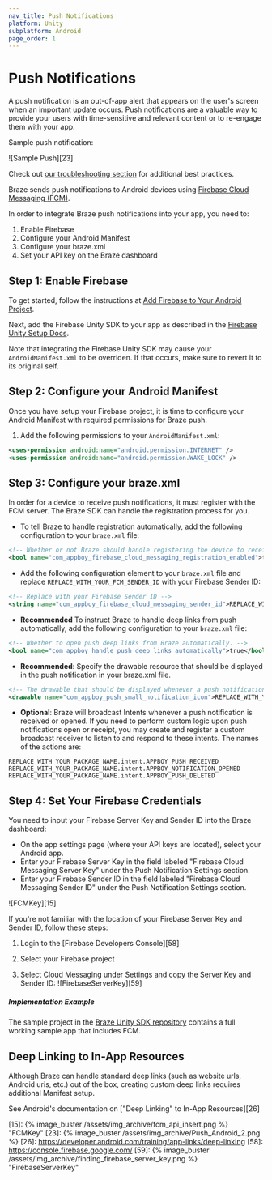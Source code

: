 ```yaml
---
nav_title: Push Notifications
platform: Unity
subplatform: Android
page_order: 1
---
```

# Push Notifications

A push notification is an out-of-app alert that appears on the user's screen when an important update occurs. Push notifications are a valuable way to provide your users with time-sensitive and relevant content or to re-engage them with your app.

Sample push notification:

![Sample Push][23]

Check out [our troubleshooting section][8] for additional best practices.

Braze sends push notifications to Android devices using [Firebase Cloud Messaging (FCM)][9].

In order to integrate Braze push notifications into your app, you need to:

1. Enable Firebase
2. Configure your Android Manifest
3. Configure your braze.xml
4. Set your API key on the Braze dashboard

## Step 1: Enable Firebase

To get started, follow the instructions at [Add Firebase to Your Android Project][12].

Next, add the Firebase Unity SDK to your app as described in the [Firebase Unity Setup Docs][11].

Note that integrating the Firebase Unity SDK may cause your `AndroidManifest.xml` to be overriden. If that occurs, make sure to revert it to its original self.

## Step 2: Configure your Android Manifest

Once you have setup your Firebase project, it is time to configure your Android Manifest with required permissions for Braze push.

1. Add the following permissions to your `AndroidManifest.xml`:

```xml
<uses-permission android:name="android.permission.INTERNET" />
<uses-permission android:name="android.permission.WAKE_LOCK" />
```

## Step 3: Configure your braze.xml

In order for a device to receive push notifications, it must register with the FCM server. The Braze SDK can handle the registration process for you.

- To tell Braze to handle registration automatically, add the following configuration to your `braze.xml` file:

```xml
<!-- Whether or not Braze should handle registering the device to receive push notifications. Default is false. -->
<bool name="com_appboy_firebase_cloud_messaging_registration_enabled">true</bool>
```

- Add the following configuration element to your `braze.xml` file and replace `REPLACE_WITH_YOUR_FCM_SENDER_ID` with your Firebase Sender ID:

```xml
<!-- Replace with your Firebase Sender ID -->
<string name="com_appboy_firebase_cloud_messaging_sender_id">REPLACE_WITH_YOUR_FCM_SENDER_ID</string>
```

- **Recommended** To instruct Braze to handle deep links from push automatically, add the following configuration to your `braze.xml` file:

```xml
<!-- Whether to open push deep links from Braze automatically. -->
<bool name="com_appboy_handle_push_deep_links_automatically">true</bool>
```

- **Recommended**: Specify the drawable resource that should be displayed in the push notification in your braze.xml file.

```xml
<!-- The drawable that should be displayed whenever a push notification is received. If no icon is given, the notification will use the application icon -->
<drawable name="com_appboy_push_small_notification_icon">REPLACE_WITH_YOUR_ICON</drawable>
```

- **Optional**: Braze will broadcast Intents whenever a push notification is received or opened. If you need to perform custom logic upon push notifications open or receipt, you may create and register a custom broadcast receiver to listen to and respond to these intents. The names of the actions are:

```
REPLACE_WITH_YOUR_PACKAGE_NAME.intent.APPBOY_PUSH_RECEIVED
REPLACE_WITH_YOUR_PACKAGE_NAME.intent.APPBOY_NOTIFICATION_OPENED
REPLACE_WITH_YOUR_PACKAGE_NAME.intent.APPBOY_PUSH_DELETED
```

## Step 4: Set Your Firebase Credentials

You need to input your Firebase Server Key and Sender ID into the Braze dashboard:

* On the app settings page (where your API keys are located), select your Android app.
* Enter your Firebase Server Key in the field labeled "Firebase Cloud Messaging Server Key" under the Push Notification Settings section.
* Enter your Firebase Sender ID in the field labeled "Firebase Cloud Messaging Sender ID" under the Push Notification Settings section.

![FCMKey][15]

If you're not familiar with the location of your Firebase Server Key and Sender ID, follow these steps:

1. Login to the [Firebase Developers Console][58]

2. Select your Firebase project

3. Select Cloud Messaging under Settings and copy the Server Key and Sender ID:
![FirebaseServerKey][59]

##### Implementation Example

The sample project in the [Braze Unity SDK repository][13] contains a full working sample app that includes FCM.

## Deep Linking to In-App Resources

Although Braze can handle standard deep links (such as website urls, Android uris, etc.) out of the box, creating custom deep links requires additional Manifest setup.

See Android's documentation on ["Deep Linking" to In-App Resources][26]

[8]: {{site.baseurl}}/developer_guide/platform_integration_guides/android/push_notifications/troubleshooting/
[9]: https://firebase.google.com/docs/cloud-messaging/
[11]: https://firebase.google.com/docs/unity/setup
[12]: https://firebase.google.com/docs/android/setup
[13]: https://github.com/Appboy/appboy-unity-sdk/tree/master/unity-samples
[15]: {% image_buster /assets/img_archive/fcm_api_insert.png %} "FCMKey"
[23]: {% image_buster /assets/img_archive/Push_Android_2.png %}
[26]: https://developer.android.com/training/app-links/deep-linking
[58]: https://console.firebase.google.com/
[59]: {% image_buster /assets/img_archive/finding_firebase_server_key.png %} "FirebaseServerKey"
